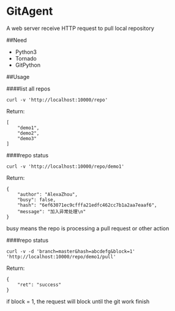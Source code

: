 # GitAgent
A web server receive HTTP request to pull local repository

##Need
 * Python3
 * Tornado
 * GitPython
 
##Usage

####list all repos

```curl -v 'http://localhost:10000/repo'```

Return:

```
[
    "demo1",
    "demo2",
    "demo3"
]
```



####repo status

```curl -v 'http://localhost:10000/repo/demo1'```

Return:

```
{
    "author": "AlexaZhou",
    "busy": false,
    "hash": "6ef63071ec9cfffa21edfc462cc7b1a2aa7eaaf6",
    "message": "加入异常处理\n"
}
```

busy means the repo is processing a pull request or other action

####repo status

```curl -v -d 'branch=master&hash=abcdefg&block=1' 'http://localhost:10000/repo/demo1/pull'```

Return:

```
{
    "ret": "success"
}
```


if block = 1, the request will block until the git work finish 
 
